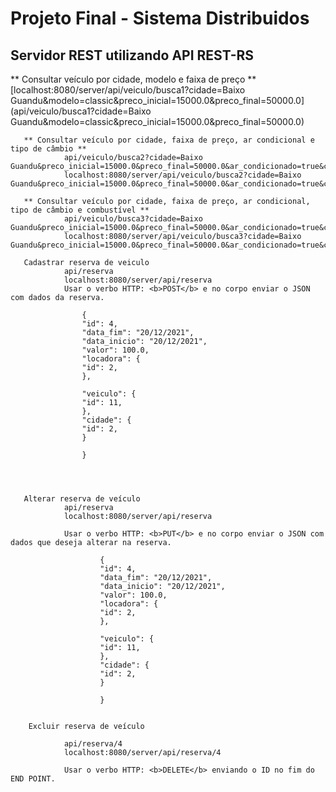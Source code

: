 

# Projeto Final - Sistema Distribuidos
## Servidor REST utilizando API REST-RS


** Consultar veículo por cidade, modelo e faixa de preço **
[localhost:8080/server/api/veiculo/busca1?cidade=Baixo Guandu&modelo=classic&preco_inicial=15000.0&preco_final=50000.0]
(api/veiculo/busca1?cidade=Baixo Guandu&modelo=classic&preco_inicial=15000.0&preco_final=50000.0)
                
                    
       ** Consultar veículo por cidade, faixa de preço, ar condicional e tipo de câmbio **
                api/veiculo/busca2?cidade=Baixo Guandu&preco_inicial=15000.0&preco_final=50000.0&ar_condicionado=true&cambio=manual
                localhost:8080/server/api/veiculo/busca2?cidade=Baixo Guandu&preco_inicial=15000.0&preco_final=50000.0&ar_condicionado=true&cambio=manual
        
       ** Consultar veículo por cidade, faixa de preço, ar condicional, tipo de câmbio e combustível **
                api/veiculo/busca3?cidade=Baixo Guandu&preco_inicial=15000.0&preco_final=50000.0&ar_condicionado=true&cambio=manual&combustivel=gasolina
                localhost:8080/server/api/veiculo/busca3?cidade=Baixo Guandu&preco_inicial=15000.0&preco_final=50000.0&ar_condicionado=true&cambio=manual&combustivel=gasolina
             
       Cadastrar reserva de veiculo 
                api/reserva
                localhost:8080/server/api/reserva
                Usar o verbo HTTP: <b>POST</b> e no corpo enviar o JSON com dados da reserva.
                
                    {
                    "id": 4,
                    "data_fim": "20/12/2021",
                    "data_inicio": "20/12/2021",
                    "valor": 100.0,    
                    "locadora": {
                    "id": 2,
                    },

                    "veiculo": {
                    "id": 11,
                    },
                    "cidade": {
                    "id": 2,
                    }  

                    }

            

            
       Alterar reserva de veículo
                api/reserva
                localhost:8080/server/api/reserva
                    
                Usar o verbo HTTP: <b>PUT</b> e no corpo enviar o JSON com dados que deseja alterar na reserva.
                    
                        {
                        "id": 4,
                        "data_fim": "20/12/2021",
                        "data_inicio": "20/12/2021",
                        "valor": 100.0,    
                        "locadora": {
                        "id": 2,
                        },

                        "veiculo": {
                        "id": 11,
                        },
                        "cidade": {
                        "id": 2,
                        }  

                        }
                        
                   
        Excluir reserva de veículo 
        
                api/reserva/4
                localhost:8080/server/api/reserva/4
                       
                Usar o verbo HTTP: <b>DELETE</b> enviando o ID no fim do END POINT.
                       
                
                       
